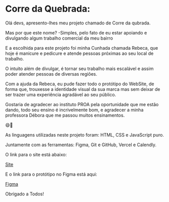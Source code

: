 # Corre da Quebrada:

Olá devs, apresento-lhes meu projeto chamado de Corre da qubrada.

Mas por que este nome? -Simples, pelo fato de eu estar apoiando e divulgando algum trabalho comercial da meu bairro

E a escolhida para este projeto foi minha Cunhada chamada Rebeca, que hoje é manicure e pedicure e atende pessoas próximas ao seu local de trabalho.

O intuito além de divulgar, é tornar seu trabalho mais escalável e assim poder atender pessoas de diversas regiões.

Com a ajuda da Rebeca, eu pude fazer todo o protótipo do WebSite, de forma que, trouxesse a identidade visual da sua marca mas sem deixar de ser trazer uma experiência agradável ao seu público.

Gostaria de agradecer ao instituto PROA pela oportunidade que me estão dando, todo seu ensino é incrivelmente bom, e agradecer a minha professora Débora que me passou muitos ensinamentos.

😄🚀

As linguagens utilizadas neste projeto foram: HTML, CSS e JavaScript puro.

Juntamente com as ferramentas: Figma, Git e GitHub, Vercel e Calendly.

O link para o site está abaixo:

<a href="https://rebeca-unhas.vercel.app">Site</a>

E o link para o protótipo no Figma está aqui:

<a href="https://www.figma.com/file/L1f95bxJ7SA6qP37BMXExz/CORRE-DA-QUEBRADA?node-id=0-1&t=0HJltxQMwtPxRj1q-0">Figma</a>

Obrigado a Todos!

